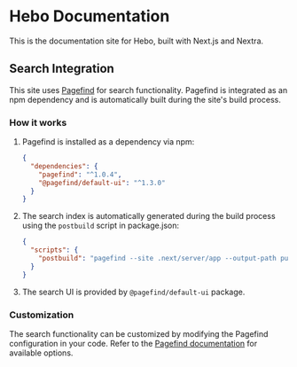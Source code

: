 # Hebo Documentation

This is the documentation site for Hebo, built with Next.js and Nextra.

## Search Integration

This site uses [Pagefind](https://pagefind.app/) for search functionality. Pagefind is integrated as an npm dependency and is automatically built during the site's build process.

### How it works

1. Pagefind is installed as a dependency via npm:
   ```json
   {
     "dependencies": {
       "pagefind": "^1.0.4",
       "@pagefind/default-ui": "^1.3.0"
     }
   }
   ```

2. The search index is automatically generated during the build process using the `postbuild` script in package.json:
   ```json
   {
     "scripts": {
       "postbuild": "pagefind --site .next/server/app --output-path public/_pagefind"
     }
   }
   ```

3. The search UI is provided by `@pagefind/default-ui` package.

### Customization

The search functionality can be customized by modifying the Pagefind configuration in your code. Refer to the [Pagefind documentation](https://pagefind.app/docs/) for available options.
